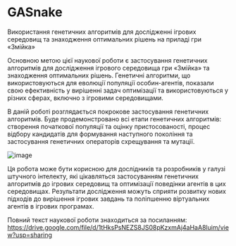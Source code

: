 # GASnake
  Використання генетичних алгоритмів для дослідженні ігрових середовищ та знаходження оптимальних рішень на приладі гри «Змійка»

  Основною метою цієї наукової роботи є застосування генетичних алгоритмів для дослідження ігрового середовища гри «Змійка» та знаходження оптимальних рішень. 
Генетичні алгоритми, що використовуються для еволюції популяції особин-агентів, показали свою ефективність у вирішенні задач оптимізації та використовуються у різних сферах, включно з ігровими середовищами.

  В даній роботі розглядається покрокове застосування генетичних алгоритмів. Буде продемонстровано всі етапи генетичних алгоритмів: створення початкової популяції та оцінку пристосованості, процес відбору кандидатів для формування наступного покоління та застосування генетичних операторів схрещування та мутації.

![image](https://github.com/romanpro23/GASnake/assets/87851373/0c4ff36d-e166-4fb2-a88c-19db2dfbadf5)

  Ця робота може бути корисною для дослідників та розробників у галузі штучного інтелекту, які цікавляться застосуванням генетичних алгоритмів до ігрових середовищ та оптимізації поведінки агентів в цих середовищах. Результати дослідження можуть сприяти розвитку нових підходів до вирішення ігрових завдань та поліпшенню віртуальних агентів в ігрових програмах.

Повний текст наукової роботи знаходиться за посиланням:
https://drive.google.com/file/d/1tHksPsNEZS8JS08pKzxmAj4aHaA8luim/view?usp=sharing

